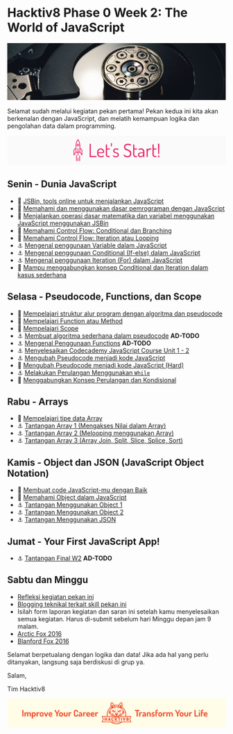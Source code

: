 # Hacktiv8 Phase 0 Week 2: The World of JavaScript

![Header](assets/header-w2.jpg)

Selamat sudah melalui kegiatan pekan pertama! Pekan kedua ini kita akan berkenalan dengan JavaScript,
dan melatih kemampuan logika dan pengolahan data dalam programming.

![Let's start!](assets/start.png)

## Senin - Dunia JavaScript

- :wrench:
[JSBin, tools online untuk menjalankan JavaScript](http://jsbin.com/?js,console)
- :notebook_with_decorative_cover:
[Memahami dan menggunakan dasar pemrograman dengan JavaScript](https://github.com/hacktiv8/phase-0-activities/blob/master/modules/js-first-time.md)
- :notebook_with_decorative_cover:
[Menjalankan operasi dasar matematika dan variabel menggunakan JavaScript menggunakan JSBin](https://github.com/hacktiv8/phase-0-activities/blob/master/modules/js-basics.md)
- :notebook_with_decorative_cover:
[Memahami Control Flow: Conditional dan Branching](https://github.com/hacktiv8/phase-0-activities/blob/master/modules/anchor-belajar-operator-mtk.md)
- :notebook_with_decorative_cover:
[Memahami Control Flow: Iteration atau Looping ](https://github.com/hacktiv8/phase-0-activities/blob/master/modules/js-basics.md)
- :anchor:
[Mengenal penggunaan Variable dalam JavaScript](https://github.com/hacktiv8/phase-0-activities/blob/master/modules/anchor-belajar-variabel.md)
- :anchor:
[Mengenal penggunaan Conditional (If-else) dalam JavaScript](https://github.com/hacktiv8/phase-0-activities/blob/master/modules/anchor-menggunakan-if-else.md)
- :anchor:
[Mengenal penggunaan Iteration (For) dalam JavaScript](https://github.com/hacktiv8/phase-0-activities/blob/master/modules/anchor-belajar-for.md)
- :rocket:
[Mampu menggabungkan konsep Conditional dan Iteration dalam kasus sederhana](https://github.com/hacktiv8/phase-0-activities/blob/master/modules/ganjil-genap-dll.md)

## Selasa - Pseudocode, Functions, dan Scope

- :notebook_with_decorative_cover:
[Mempelajari struktur alur program dengan algoritma dan pseudocode](https://github.com/hacktiv8/phase-0-activities/blob/master/modules/algorithm-pseudocode.md)
- :notebook_with_decorative_cover:
[Mempelajari Function atau Method](https://github.com/hacktiv8/phase-0-activities/blob/master/modules/js-function-method.md)
- :notebook_with_decorative_cover:
[Mempelajari Scope](https://github.com/hacktiv8/phase-0-activities/blob/master/modules/js-scope.md)
- :anchor:
[Membuat algoritma sederhana dalam pseudocode](https://github.com/hacktiv8/phase-0-activities/blob/master/modules/algorithm-pseudocode.md) **AD-TODO**
- :anchor:
[Mengenal Penggunaan Functions](https://github.com/hacktiv8/phase-0-activities/blob/master/modules/js-basics.md) **AD-TODO**
- :anchor:
[Menyelesaikan Codecademy JavaScript Course Unit 1 - 2](https://github.com/hacktiv8/phase-0-activities/blob/master/modules/js-basics.md)
- :anchor: [Mengubah Pseudocode menjadi kode JavaScript](https://github.com/hacktiv8/phase-0-activities/blob/master/modules/anchor-pseudocode.md)
- :rocket: [Mengubah Pseudocode menjadi kode JavaScript (Hard)](https://github.com/hacktiv8/phase-0-activities/blob/master/modules/anchor-pseudocode2.md)
- :anchor: [Melakukan Perulangan Menggunakan `While`](modules/anchor-belajar-while.md)
- :rocket: [Menggabungkan Konsep Perulangan dan Kondisional](modules/rocket-loop-conditional.md)

## Rabu - Arrays
- :notebook_with_decorative_cover: [Mempelajari tipe data Array](https://github.com/hacktiv8/phase-0-activities/blob/master/modules/js-array.md)
- :anchor: [Tantangan Array 1 (Mengakses Nilai dalam Array)](https://github.com/hacktiv8/phase-0-activities/blob/master/modules/anchor-akses-array.md)
- :anchor: [Tantangan Array 2 (Melooping menggunakan Array)](https://github.com/hacktiv8/phase-0-activities/blob/master/modules/anchor-loop-array.md)
- :anchor: [Tantangan Array 3 (Array Join, Split, Slice, Splice, Sort)](https://github.com/hacktiv8/phase-0-activities/blob/master/modules/anchor-mixed-array.md)

## Kamis - Object dan JSON (JavaScript Object Notation)

- :notebook_with_decorative_cover: [Membuat code JavaScript-mu dengan Baik ](https://github.com/hacktiv8/phase-0-activities/blob/master/modules/js-code-style.md)
- :notebook_with_decorative_cover: [Memahami Object dalam JavaScript](https://github.com/hacktiv8/phase-0-activities/blob/master/modules/js-object-json.md)
- :anchor: [Tantangan Menggunakan Object 1](https://github.com/hacktiv8/phase-0-activities/blob/master/modules/anchor-object-1.md)
- :anchor: [Tantangan Menggunakan Object 2](https://github.com/hacktiv8/phase-0-activities/blob/master/modules/anchor-object-2.md)
- :anchor: [Tantangan Menggunakan JSON](https://github.com/hacktiv8/phase-0-activities/blob/master/modules/anchor-json.md)

## Jumat - Your First JavaScript App!

- :anchor: [Tantangan Final W2](https://github.com/hacktiv8/phase-0-activities/blob/master/modules/algorithm-pseudocode.md) **AD-TODO**

## Sabtu dan Minggu

-  [Refleksi kegiatan pekan ini](https://github.com/hacktiv8/phase-0-activities/blob/master/modules/reflection.md)
-  [Blogging teknikal terkait skill pekan ini](https://github.com/hacktiv8/phase-0-activities/blob/master/modules/blog.md)
-  Isilah form laporan kegiatan dan saran ini setelah kamu menyelesaikan semua kegiatan. Harus di-submit sebelum hari Minggu depan jam 9 malam.
  - [Arctic Fox 2016](https://airtable.com/shrGG9YTJkEBL7QaG)
  - [Blanford Fox 2016](https://airtable.com/shrZ2Ufijy6400Yea)

Selamat berpetualang dengan logika dan data! Jika ada hal yang perlu ditanyakan, langsung saja berdiskusi di grup ya.

Salam,

Tim Hacktiv8

![Hacktiv8 Banner](assets/banner.png)
